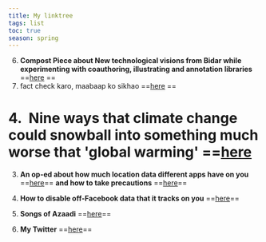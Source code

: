 ```yaml
---
title: My linktree
tags: list
toc: true
season: spring
---
```


6. **Compost Piece about New technological visions from Bidar while experimenting with coauthoring, illustrating and annotation libraries**
==[here](https://one.compost.digital/fertile-technofutures-from-bidar/)
==
5. fact check karo, maabaap ko sikhao
==[here](https://services.tattle.co.in/khoj/search)
==

4.  **Nine ways that climate change could snowball into something much worse that 'global warming'** 
==[here](https://www.carbonbrief.org/explainer-nine-tipping-points-that-could-be-triggered-by-climate-change)
==
 
3. **An op-ed about how much location data different apps have on you**
==[here](https://www.nytimes.com/interactive/2019/12/19/opinion/location-tracking-cell-phone.html)==
**and how to take precautions**
==[here](https://www.nytimes.com/interactive/2019/12/19/opinion/location-tracking-privacy-tips.html)==

2. **How to disable off-Facebook data that it tracks on you**
==[here](https://m.facebook.com/off_facebook_activity/activity_list?_rdr)==

1. **Songs of Azaadi**
==[here](https://www.youtube.com/playlist?list=PLrxU80wlxtw0ruWSwgs7u56LMnod5ByM8)==

0. **My Twitter**
==[here](www.twitter.com/micahalex_)==